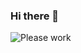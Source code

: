 ### Hi there 👋

<!--
**ThunderDruk/ThunderDruk** is a ✨ _special_ ✨ repository because its `README.md` (this file) appears on your GitHub profile.

Here are some ideas to get you started:

- 🔭 I’m currently working on ...
- 🌱 I’m currently learning ...
- 👯 I’m looking to collaborate on ...
- 🤔 I’m looking for help with ...
- 💬 Ask me about ...
- 📫 How to reach me: ...
- 😄 Pronouns: ...
- ⚡ Fun fact: ...
-->

![Please work](https://media.istockphoto.com/id/1135820309/photo/amber-fort-and-maota-lake-jaipur-rajasthan-india.jpg?s=1024x1024&w=is&k=20&c=GzMFwHZE6rktQgOnEnVXQLm3-MPxHF1K6lY6g91O3Kc=)
